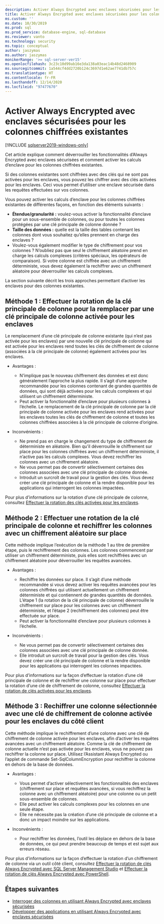 ```yaml
---
description: Activer Always Encrypted avec enclaves sécurisées pour les colonnes chiffrées existantes
title: Activer Always Encrypted avec enclaves sécurisées pour les colonnes chiffrées existantes | Microsoft Docs
ms.custom: ''
ms.date: 10/30/2019
ms.prod: sql
ms.prod_service: database-engine, sql-database
ms.reviewer: vanto
ms.technology: security
ms.topic: conceptual
author: jaszymas
ms.author: jaszymas
monikerRange: '>= sql-server-ver15'
ms.openlocfilehash: 3c23c10d99ab16e3da138a03eac14b48d2468909
ms.sourcegitcommit: 1a544cf4dd2720b124c3697d1e62ae7741db757c
ms.translationtype: HT
ms.contentlocale: fr-FR
ms.lasthandoff: 12/14/2020
ms.locfileid: "97477670"
---
```

# <a name="enable-always-encrypted-with-secure-enclaves-for-existing-encrypted-columns"></a>Activer Always Encrypted avec enclaves sécurisées pour les colonnes chiffrées existantes 
[!INCLUDE [sqlserver2019-windows-only](../../../includes/applies-to-version/sqlserver2019-windows-only.md)]

Cet article explique comment déverrouiller les fonctionnalités d’Always Encrypted avec enclaves sécurisées et comment activer les calculs d’enclave pour les colonnes chiffrées existantes.  

Si des colonnes existantes sont chiffrées avec des clés qui ne sont pas activées pour les enclaves, vous pouvez les chiffrer avec des clés activées pour les enclaves. Ceci vous permet d’utiliser une enclave sécurisée dans les requêtes effectuées sur vos colonnes.

Vous pouvez activer les calculs d’enclave pour les colonnes chiffrées existantes de différentes façons, en fonction des éléments suivants :

- **Étendue/granularité :** voulez-vous activer la fonctionnalité d’enclave pour un sous-ensemble de colonnes, ou pour toutes les colonnes protégées par une clé principale de colonne donnée ?
- **Taille des données :** quelle est la taille des tables contenant les colonnes dont vous souhaitez qu’elles prennent en charge des enclaves ?
- Voulez-vous également modifier le type de chiffrement pour vos colonnes ? N’oubliez pas que seul le chiffrement aléatoire prend en charge les calculs complexes (critères spéciaux, les opérateurs de comparaison). Si votre colonne est chiffrée avec un chiffrement déterministe, vous devez également la rechiffrer avec un chiffrement aléatoire pour déverrouiller les calculs complexes.

La section suivante décrit les trois approches permettant d’activer les enclaves pour des colonnes existantes.

## <a name="method-1-rotate-the-column-master-key-to-replace-it-with-an-enclave-enabled-column-master-key"></a>Méthode 1 : Effectuer la rotation de la clé principale de colonne pour la remplacer par une clé principale de colonne activée pour les enclaves
Le remplacement d’une clé principale de colonne existante (qui n’est pas activée pour les enclaves) par une nouvelle clé principale de colonne qui est activée pour les enclaves rend toutes les clés de chiffrement de colonne (associées à la clé principale de colonne) également activées pour les enclaves.

- Avantages :
  - N’implique pas le nouveau chiffrement des données et est donc généralement l’approche la plus rapide. Il s’agit d’une approche recommandée pour les colonnes contenant de grandes quantités de données, qui sont déjà activées pour les calculs complexes et qui utilisent un chiffrement déterministe.
  - Peut activer la fonctionnalité d’enclave pour plusieurs colonnes à l’échelle. Le remplacement de la clé principale de colonne par la clé principale de colonne activée pour les enclaves rend activées pour les enclaves toutes les clés de chiffrement de colonne et toutes les colonnes chiffrées associées à la clé principale de colonne d’origine.
  
- Inconvénients :
  - Ne prend pas en charge le changement du type de chiffrement de déterministe en aléatoire. Bien qu’il déverrouille le chiffrement sur place pour les colonnes chiffrées avec un chiffrement déterministe, il n’active pas les calculs complexes. Vous devez rechiffrer les colonnes avec un chiffrement aléatoire.
  - Ne vous permet pas de convertir sélectivement certaines des colonnes associées avec une clé principale de colonne donnée.
  - Introduit un surcroît de travail pour la gestion des clés. Vous devez créer une clé principale de colonne et la rendre disponible pour les applications qui interrogent les colonnes impactées.

Pour plus d’informations sur la rotation d’une clé principale de colonne, consultez [Effectuer la rotation des clés activées pour les enclaves](always-encrypted-enclaves-rotate-keys.md).

## <a name="method-2-rotate-the-column-master-key-and-re-encrypt-columns-using-randomized-encryption-in-place"></a>Méthode 2 : Effectuer une rotation de la clé principale de colonne et rechiffrer les colonnes avec un chiffrement aléatoire sur place
Cette méthode implique l’exécution de la méthode 1 au titre de première étape, puis le rechiffrement des colonnes. Les colonnes commencent par utiliser un chiffrement déterministe, puis elles sont rechiffrées avec un chiffrement aléatoire pour déverrouiller les requêtes avancées.

- Avantages :
  - Rechiffre les données sur place. Il s’agit d’une méthode recommandée si vous devez activer les requêtes avancées pour les colonnes chiffrées qui utilisent actuellement un chiffrement déterministe et qui contiennent de grandes quantités de données. L’étape 1 (la rotation de la clé principale de colonne) déverrouille le chiffrement sur place pour les colonnes avec un chiffrement déterministe, et l’étape 2 (rechiffrement des colonnes) peut être effectuée sur place.
  - Peut activer la fonctionnalité d’enclave pour plusieurs colonnes à l’échelle.
  
- Inconvénients :
  - Ne vous permet pas de convertir sélectivement certaines des colonnes associées avec une clé principale de colonne donnée.
  - Elle introduit un surcroît de travail pour la gestion des clés. Vous devez créer une clé principale de colonne et la rendre disponible pour les applications qui interrogent les colonnes impactées.

Pour plus d’informations sur la façon d’effectuer la rotation d’une clé principale de colonne et de rechiffrer une colonne sur place pour effectuer la rotation d’une clé de chiffrement de colonne, consultez [Effectuer la rotation de clés activées pour les enclaves](always-encrypted-enclaves-rotate-keys.md).

## <a name="method-3-re-encrypt-a-selected-column-with-an-enclave-enabled-column-encryption-key-on-the-client-side"></a>Méthode 3 : Rechiffrer une colonne sélectionnée avec une clé de chiffrement de colonne activée pour les enclaves du côté client
Cette méthode implique le rechiffrement d’une colonne avec une clé de chiffrement de colonne activée pour les enclaves, afin d’activer les requêtes avancées avec un chiffrement aléatoire. Comme la clé de chiffrement de colonne actuelle n’est pas activée pour les enclaves, vous ne pouvez pas rechiffrer la colonne sur place. Utilisez l’Assistant Always Encrypted ou l’applet de commande Set-SqlColumnEncryption pour rechiffrer la colonne en dehors de la base de données.

- Avantages :
  - Vous permet d’activer sélectivement les fonctionnalités des enclaves (chiffrement sur place et requêtes avancées, si vous rechiffrez la colonne avec un chiffrement aléatoire) pour une colonne ou un petit sous-ensemble de colonnes.
  - Elle peut activer les calculs complexes pour les colonnes en une seule étape.
  - Elle ne nécessite pas la création d’une clé principale de colonne et a donc un impact moindre sur les applications.
  
- Inconvénients :
  - Pour rechiffrer les données, l’outil les déplace en dehors de la base de données, ce qui peut prendre beaucoup de temps et est sujet aux erreurs réseau.

Pour plus d’informations sur la façon d’effectuer la rotation d’un chiffrement de colonne via un outil côté client, consultez [Effectuer la rotation de clés Always Encrypted avec SQL Server Management Studio](rotate-always-encrypted-keys-using-ssms.md) et [Effectuer la rotation de clés Always Encrypted avec PowerShell](rotate-always-encrypted-keys-using-powershell.md).

## <a name="next-steps"></a>Étapes suivantes
- [Interroger des colonnes en utilisant Always Encrypted avec enclaves sécurisées](always-encrypted-enclaves-query-columns.md)
- [Développer des applications en utilisant Always Encrypted avec enclaves sécurisées](always-encrypted-enclaves-client-development.md)
